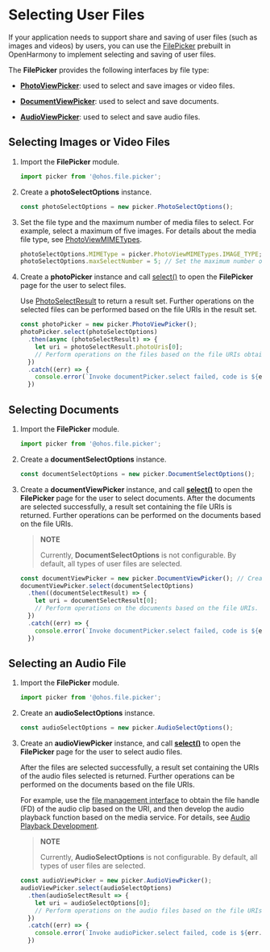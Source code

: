 # Selecting User Files

If your application needs to support share and saving of user files (such as images and videos) by users, you can use the [FilePicker](../reference/apis/js-apis-file-picker.md) prebuilt in OpenHarmony to implement selecting and saving of user files.

The **FilePicker** provides the following interfaces by file type:

- [**PhotoViewPicker**](../reference/apis/js-apis-file-picker.md#photoviewpicker): used to select and save images or video files.

- [**DocumentViewPicker**](../reference/apis/js-apis-file-picker.md#documentviewpicker): used to select and save documents.

- [**AudioViewPicker**](../reference/apis/js-apis-file-picker.md#audioviewpicker): used to select and save audio files.

## Selecting Images or Video Files

1. Import the **FilePicker** module.

   ```ts
   import picker from '@ohos.file.picker';
   ```

2. Create a **photoSelectOptions** instance.

   ```ts
   const photoSelectOptions = new picker.PhotoSelectOptions();
   ```

3. Set the file type and the maximum number of media files to select.
   For example, select a maximum of five images. For details about the media file type, see [PhotoViewMIMETypes](../reference/apis/js-apis-file-picker.md#photoviewmimetypes).

   ```ts
   photoSelectOptions.MIMEType = picker.PhotoViewMIMETypes.IMAGE_TYPE; // Select images.
   photoSelectOptions.maxSelectNumber = 5; // Set the maximum number of images to select.
   ```

4. Create a **photoPicker** instance and call [select()](../reference/apis/js-apis-file-picker.md#select) to open the **FilePicker** page for the user to select files.

   Use [PhotoSelectResult](../reference/apis/js-apis-file-picker.md#photoselectresult) to return a result set. Further operations on the selected files can be performed based on the file URIs in the result set.

   ```ts
   const photoPicker = new picker.PhotoViewPicker();
   photoPicker.select(photoSelectOptions)
     .then(async (photoSelectResult) => {
       let uri = photoSelectResult.photoUris[0];
       // Perform operations on the files based on the file URIs obtained.
     })
     .catch((err) => {
       console.error(`Invoke documentPicker.select failed, code is ${err.code}, message is ${err.message}`);
     })
   ```

## Selecting Documents

1. Import the **FilePicker** module.

   ```ts
   import picker from '@ohos.file.picker';
   ```

2. Create a **documentSelectOptions** instance.

   ```ts
   const documentSelectOptions = new picker.DocumentSelectOptions(); 
   ```

3. Create a **documentViewPicker** instance, and call [**select()**](../reference/apis/js-apis-file-picker.md#select-3) to open the **FilePicker** page for the user to select documents.
     After the documents are selected successfully, a result set containing the file URIs is returned. Further operations can be performed on the documents based on the file URIs.
   > **NOTE**
   >
   > Currently, **DocumentSelectOptions** is not configurable. By default, all types of user files are selected.

   ```ts
   const documentViewPicker = new picker.DocumentViewPicker(); // Create a documentViewPicker instance.
   documentViewPicker.select(documentSelectOptions)
     .then((documentSelectResult) => {
       let uri = documentSelectResult[0];
       // Perform operations on the documents based on the file URIs.
     })
     .catch((err) => {
       console.error(`Invoke documentPicker.select failed, code is ${err.code}, message is ${err.message}`);
     })
   ```

## Selecting an Audio File

1. Import the **FilePicker** module.

   ```ts
   import picker from '@ohos.file.picker';
   ```

2. Create an **audioSelectOptions** instance.

   ```ts
   const audioSelectOptions = new picker.AudioSelectOptions();
   ```

3. Create an **audioViewPicker** instance, and call [**select()**](../reference/apis/js-apis-file-picker.md#select-6) to open the **FilePicker** page for the user to select audio files.
  
   After the files are selected successfully, a result set containing the URIs of the audio files selected is returned. Further operations can be performed on the documents based on the file URIs.

   For example, use the [file management interface](../reference/apis/js-apis-file-fs.md) to obtain the file handle (FD) of the audio clip based on the URI, and then develop the audio playback function based on the media service. For details, see [Audio Playback Development](../media/audio-playback-overview.md).

   > **NOTE**
   >
   > Currently, **AudioSelectOptions** is not configurable. By default, all types of user files are selected.

   ```ts
   const audioViewPicker = new picker.AudioViewPicker();
   audioViewPicker.select(audioSelectOptions)
     .then(audioSelectResult => {
       let uri = audioSelectOptions[0];
       // Perform operations on the audio files based on the file URIs.
     })
     .catch((err) => {
       console.error(`Invoke audioPicker.select failed, code is ${err.code}, message is ${err.message}`);
     })
   ```
